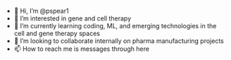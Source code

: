 - 👋 Hi, I’m @pspear1
- 👀 I’m interested in gene and cell therapy
- 🌱 I’m currently learning coding, ML, and emerging technologies in the cell and gene therapy spaces
- 💞️ I’m looking to collaborate internally on pharma manufacturing projects
- 📫 How to reach me is messages through here

<!---
pspear1/pspear1 is a ✨ special ✨ repository because its `README.md` (this file) appears on your GitHub profile.
You can click the Preview link to take a look at your changes.
--->
